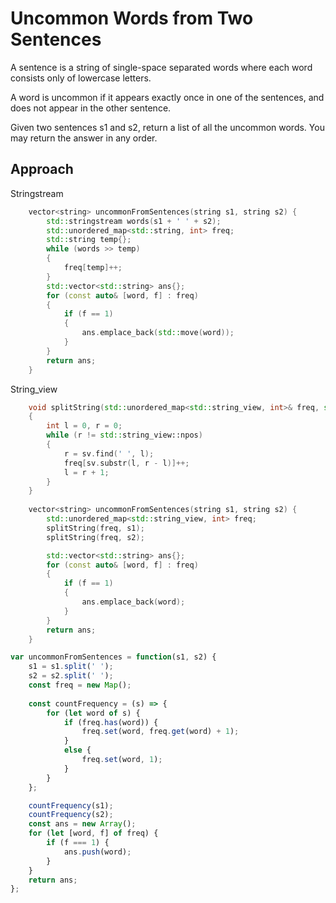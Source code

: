 # Uncommon Words from Two Sentences

A sentence is a string of single-space separated words where each word consists only of lowercase letters.

A word is uncommon if it appears exactly once in one of the sentences, and does not appear in the other sentence.

Given two sentences s1 and s2, return a list of all the uncommon words. You may return the answer in any order.

## Approach 

Stringstream
``` C++
    vector<string> uncommonFromSentences(string s1, string s2) {
        std::stringstream words(s1 + ' ' + s2);
        std::unordered_map<std::string, int> freq;
        std::string temp{};
        while (words >> temp)
        {
            freq[temp]++;
        }
        std::vector<std::string> ans{};
        for (const auto& [word, f] : freq) 
        {
            if (f == 1)
            {
                ans.emplace_back(std::move(word));
            }
        }
        return ans;
    }
```

String_view

``` C++
    void splitString(std::unordered_map<std::string_view, int>& freq, std::string_view sv)
    {
        int l = 0, r = 0;
        while (r != std::string_view::npos)
        {
            r = sv.find(' ', l);
            freq[sv.substr(l, r - l)]++;
            l = r + 1;
        }
    }
    
    vector<string> uncommonFromSentences(string s1, string s2) {
        std::unordered_map<std::string_view, int> freq;
        splitString(freq, s1);
        splitString(freq, s2);

        std::vector<std::string> ans{};
        for (const auto& [word, f] : freq)
        {
            if (f == 1)
            {
                ans.emplace_back(word);
            }
        }
        return ans;
    }   
```


``` JavaScript
var uncommonFromSentences = function(s1, s2) {
    s1 = s1.split(' ');
    s2 = s2.split(' ');
    const freq = new Map();
    
    const countFrequency = (s) => {
        for (let word of s) {
            if (freq.has(word)) {
                freq.set(word, freq.get(word) + 1);
            }
            else {
                freq.set(word, 1);
            }
        }
    };

    countFrequency(s1);
    countFrequency(s2);
    const ans = new Array();
    for (let [word, f] of freq) {
        if (f === 1) {
            ans.push(word);
        }
    }
    return ans;
};
```
